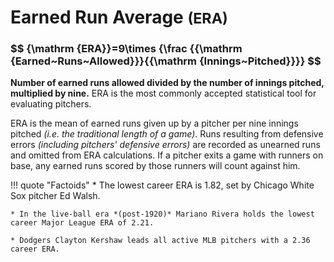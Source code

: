 # Earned Run Average <small>(ERA)</small>

<h3>$$ {\mathrm  {ERA}}=9\times {\frac  {{\mathrm  {Earned~Runs~Allowed}}}{{\mathrm  {Innings~Pitched}}}} $$</h3>

**Number of earned runs allowed divided by the number of innings pitched, multiplied by nine.** ERA is the most commonly accepted statistical tool for evaluating pitchers.

ERA is the mean of earned runs given up by a pitcher per nine innings pitched *(i.e. the traditional length of a game)*. Runs resulting from defensive errors *(including pitchers' defensive errors)* are recorded as unearned runs and omitted from ERA calculations. If a pitcher exits a game with runners on base, any earned runs scored by those runners will count against him.

!!! quote "Factoids"
    * The lowest career ERA is 1.82, set by Chicago White Sox pitcher Ed Walsh.

    * In the live-ball era *(post-1920)* Mariano Rivera holds the lowest career Major League ERA of 2.21.

    * Dodgers Clayton Kershaw leads all active MLB pitchers with a 2.36 career ERA.
